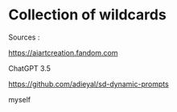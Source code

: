 # Collection of wildcards

Sources :

https://aiartcreation.fandom.com

ChatGPT 3.5

https://github.com/adieyal/sd-dynamic-prompts

myself
